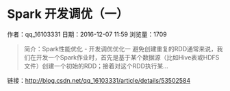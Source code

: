 # Spark 开发调优（一）
作者：qq_16103331
日期：2016-12-07 11:59
浏览量：1709
> 简介：Spark性能优化 - 开发调优优化一  避免创建重复的RDD通常来说，我们在开发一个Spark作业时，首先是基于某个数据源（比如Hive表或HDFS文件）创建一个初始的RDD；接着对这个RDD执行某...

 链接：http://blog.csdn.net/qq_16103331/article/details/53502584
